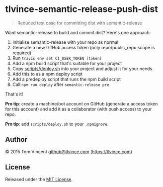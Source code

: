 # tlvince-semantic-release-push-dist

> Reduced test case for committing dist with semantic-release

Want semantic-release to build and commit dist? Here's one approach:

1. Initialise semantic-release with your repo as normal
2. Generate a new GitHub access token (only repo/public_repo scope is required)
3. Run `travis env set CI_USER_TOKEN [token]`
4. Add a npm build script that's suitable for your project
5. Copy [scripts/deploy.sh][] into your project and adjust it for your needs
6. Add this to as a npm deploy script
7. Add a predeploy script that runs the npm build script
8. Call `npm run deploy` after `semantic-release pre`

That's it!

**Pro tip**: create a machine/bot account on GitHub (generate a access token
for this account) and add it as a collaborator (with push access) to your repo.

**Pro tip**: add `scripts/deploy.sh` to your `.npmignore`.

[scripts/deploy.sh]: scripts/deploy.sh

## Author

© 2015 Tom Vincent <github@tlvince.com> (https://tlvince.com)

## License

Released under the [MIT License][].

[mit license]: http://tlvince.mit-license.org
